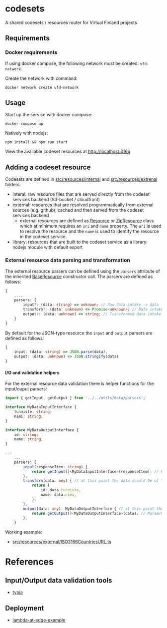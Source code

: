 # codesets

A shared codesets / resources router for Virtual Finland projects

## Requirements

### Docker requirements

If using docker compose, the following network must be created: `vfd-network`.

Create the network with command:

```
docker network create vfd-network
```

## Usage

Start up the service with docker compose:

```
docker compose up
```

Natively with nodejs:

```
npm install && npm run start
```

View the available codeset resources at [http://localhost:3166](http://localhost:3166)

## Adding a codeset resource

Codesets are defined in [src/resources/internal](./src/resources/internal) and [src/resources/extrenal](./src/resources/external) folders:

-   interal: raw resource files that are served directly from the codeset services backend (S3-bucket / cloudfront)
-   external: resources that are resolved programmatically from external sources (e.g. github), cached and then served from the codeset services backend
    -   external resources are defined as [Resource](./src/utils/data/models/Resource.ts) or [ZipResource](./src/utils/data/models/ZipResource.ts) class which at minimum requires an `uri` and `name` property. The `uri` is used to resolve the resource and the `name` is used to identify the resource in the codeset service.
-   library: resources that are built to the codeset service as a library: nodejs module with default export

### External resource data parsing and transformation

The external resource parsers can be defined using the `parsers` attribute of the inherited [BaseResource](./src/utils/data/models/internal/BaseResource.ts) constructor call. The parsers are defined as follows:

```typescript
{
    ...,
    parsers: {
        input?: (data: string) => unknown; // Raw data intake -> data
        transform?: (data: unknown) => Promise<unknown>; // Data intake -> transformed data
        output?: (data: unknown) => string; // Transformed data intake -> raw output data
    }
}

```

By default for the JSON-type resource the `input` and `output` parsers are defined as follows:

```typescript
{
    input: (data: string) => JSON.parse(data),
    output: (data: unknown) => JSON.stringify(data)
}
```

#### I/O and validation helpers

For the external resource data validation there is helper functions for the input/ouput parsers:

```typescript
import { getInput, getOutput } from '../../utils/data/parsers';

interface MyDataInputInterface {
    tunniste: string;
    nimi: string;
}

interface MyDataOutputInterface {
    id: string;
    name: string;
}

...
    ...
    parsers: {
        input(responseItem: string) {
            return getInput()<MyDataInputInterface>(responseItem); // Parse/validate JSON string as object
        },
        transform(data: any) { // at this point the data should be of type MyDataInputInterface (if the input parser defined), but typescript doesn't know that
            return {
                id: data.tunniste,
                name: data.nimi,
            };
        },
        output(data: any): MyDataOutputInterface { // at this point the data-param should be of type MyDataOutputInterface, but typescript doesn't know
            return getOutput()<MyDataOutputInterface>(data); // Parse/validate output model and stringify
        },
    }
```

Working example:

-   [src/resources/external/ISO3166CountriesURL.ts](./src/resources/external/ISO3166CountriesURL.ts)

# References

## Input/Output data validation tools

-   [typia](https://github.com/samchon/typia)

## Deployment

-   [lambda-at-edge-example](https://github.com/simonschoof/lambda-at-edge-example)
